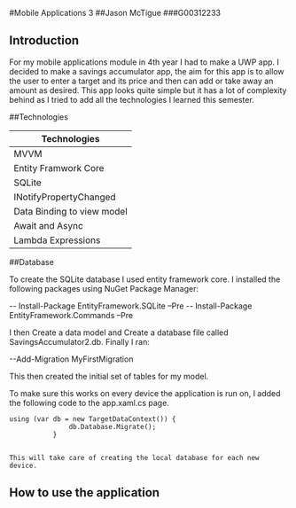 #Mobile Applications 3
##Jason McTigue
###G00312233

## Introduction
For my mobile applications module in 4th year I had to make a UWP app. I decided to make a savings accumulator app, the aim
for this app is to allow the user to enter a target and its price and then can add or take away an amount as desired. This app 
looks quite simple but it has a lot of complexity behind as I tried to add all the technologies I learned this semester.


##Technologies 

| **Technologies**       | 
| -------------          |
| MVVM    |
| Entity Framwork Core   |
| SQLite | 
| INotifyPropertyChanged |
| Data Binding to view model |
| Await and Async |
| Lambda Expressions |

##Database

To create the SQLite database I used entity framework core. I installed the following packages using NuGet Package Manager:

-- Install-Package EntityFramework.SQLite –Pre
-- Install-Package EntityFramework.Commands –Pre 

I then Create a data model and Create a database file called SavingsAccumulator2.db.
Finally  I ran:

--Add-Migration MyFirstMigration
 
 This then created the initial set of tables for my model.
 
 To make sure this works on every device the application is run on, I added the following code to the app.xaml.cs page.
 
 ```
 using (var db = new TargetDataContext()) {
                db.Database.Migrate();
            }
            
```
    This will take care of creating the local database for each new device.



## How to use the application
